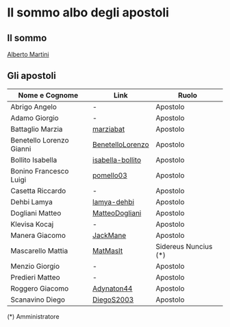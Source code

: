 # Il sommo albo degli apostoli

## Il sommo
[Alberto Martini](https://github.com/profMartini)
## Gli apostoli
|Nome e Cognome|Link|Ruolo|
|----|----|----|
|Abrigo Angelo|-|Apostolo|
|Adamo Giorgio|-|Apostolo|
|Battaglio Marzia|[marziabat](https://github.com/marziabat)|Apostolo|
|Benetello Lorenzo Gianni|[BenetelloLorenzo](https://github.com/BenetelloLorenzo)|Apostolo|
|Bollito Isabella|[isabella-bollito](https://github.com/isabella-bollito)|Apostolo|
|Bonino Francesco Luigi|[pomello03](https://github.com/pomello03)|Apostolo|
|Casetta Riccardo|-|Apostolo|
|Dehbi Lamya|[lamya-dehbi](https://github.com/lamya-dehbi)|Apostolo|
|Dogliani Matteo|[MatteoDogliani](https://github.com/MatteoDogliani)|Apostolo|
|Klevisa Kocaj|-|Apostolo|
|Manera Giacomo|[JackMane](https://github.com/JackMane)|Apostolo|
|Mascarello Mattia|[MatMasIt](https://github.com/MatMasIt)|Sidereus Nuncius (*)|
|Menzio Giorgio|-|Apostolo|
|Predieri Matteo|-|Apostolo|
|Roggero Giacomo|[Adynaton44](https://github.com/Adynaton44)|Apostolo|
|Scanavino Diego|[DiegoS2003](https://github.com/DiegoS2003)|Apostolo|

(*) Amministratore
